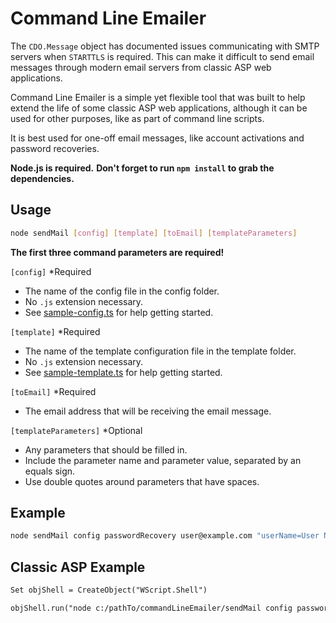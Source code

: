 # Command Line Emailer

The `CDO.Message` object has documented issues communicating with SMTP servers
when `STARTTLS` is required.  This can make it difficult to send email messages
through modern email servers from classic ASP web applications.

Command Line Emailer is a simple yet flexible tool that was built
to help extend the life of some classic ASP web applications,
although it can be used for other purposes, like as part of command line scripts.

It is best used for one-off email messages, like account activations
and password recoveries.

**Node.js is required.**
**Don't forget to run `npm install` to grab the dependencies.**

## Usage

```bash
node sendMail [config] [template] [toEmail] [templateParameters]
```

**The first three command parameters are required!**

`[config]` \*Required

-   The name of the config file in the config folder.
-   No `.js` extension necessary.
-   See [sample-config.ts](config/sample-config.ts) for help getting started.

`[template]` \*Required

-   The name of the template configuration file in the template folder.
-   No `.js` extension necessary.
-   See [sample-template.ts](templates/sample-template.ts) for help getting started.

`[toEmail]` \*Required

-   The email address that will be receiving the email message.

`[templateParameters]` \*Optional

-   Any parameters that should be filled in.
-   Include the parameter name and parameter value, separated by an equals sign.
-   Use double quotes around parameters that have spaces.

## Example

```bash
node sendMail config passwordRecovery user@example.com "userName=User Name" password=newP@ssword
```

## Classic ASP Example

```ASP
Set objShell = CreateObject("WScript.Shell")

objShell.run("node c:/pathTo/commandLineEmailer/sendMail config passwordRecovery user@example.com userName=user password=newP@ssword")
```
